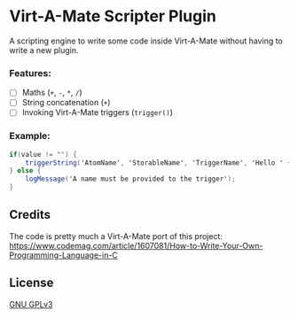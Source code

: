 # Virt-A-Mate Scripter Plugin

A scripting engine to write some code inside Virt-A-Mate without having to write a new plugin.

### Features:

- [ ] Maths (`+`, `-`, `*`, `/`)
- [ ] String concatenation (`+`)
- [ ] Invoking Virt-A-Mate triggers (`trigger()`)

### Example:

```c#
if(value != "") {
    triggerString('AtomName', 'StorableName', 'TriggerName', 'Hello ' + value);
} else {
    logMessage('A name must be provided to the trigger');
}
```

## Credits

The code is pretty much a Virt-A-Mate port of this project: https://www.codemag.com/article/1607081/How-to-Write-Your-Own-Programming-Language-in-C

## License

[GNU GPLv3](LICENSE.md)
